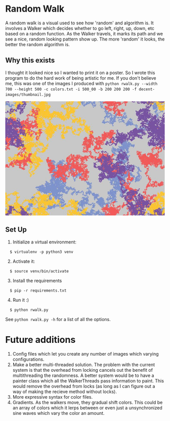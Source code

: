 # Random Walk
A random walk is a visual used to see how 'random' and algorithm is.
It involves a Walker which decides whether to go left, right, up, down, etc based
on a random function. As the Walker travels, it marks its path and we see a nice,
random looking pattern show up. The more 'random' it looks, the better the random
algorithm is.
## Why this exists
I thought it looked nice so I wanted to print it on a poster. So I wrote this program to do the hard work of being artistic for me.
If you don't believe me, this was one of the images I produced with `python rwalk.py --width 700 --height 500 -c colors.txt -i 500_00 -b 200 200 200 -f decent-images/thumbnail.jpg`

![Alt text](decent-images/thumbnail.jpg?raw=true "Title")

## Set Up
1. Initialize a virtual environment:
```
  $ virtualenv -p python3 venv
```
2. Activate it:
```
  $ source venv/bin/activate
```
3. Install the requirements
```
  $ pip -r requirements.txt
```
4. Run it :)
```
  $ python rwalk.py
```
  See `python rwalk.py -h` for a list of all the options.

# Future additions
1. Config files which let you create any number of images which varying configurations.
2. Make a better multi-threaded solution. The problem with the current system is that the overhead from
locking cancels out the benefit of multithreading the randomness. A better system would be to have a painter class
which all the WalkerThreads pass information to paint. This would remove the overhead from locks (as long as I can figure out
  a way of making the recieve method without locks).
3. More expressive syntax for color files. 
3. Gradients. As the walkers move, they gradual shift colors. This could be an array of colors which it lerps between or even just
 a unsynchronized sine waves which vary the color an amount.
